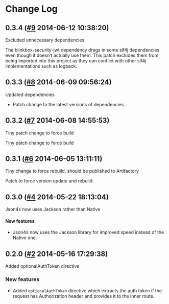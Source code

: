# Change Log

## 0.3.4 ([#9](https://git.mobcastdev.com/Platform/common-spray-auth/pull/9) 2014-06-12 10:38:20)

Excluded unnecessary dependencies

The blinkbox-security-jwt dependency drags in some slf4j dependencies
even though it doesn’t actually use them. This patch excludes them from
being imported into this project as they can conflict with other slf4j
implementations such as logback.

## 0.3.3 ([#8](https://git.mobcastdev.com/Platform/common-spray-auth/pull/8) 2014-06-09 09:56:24)

Updated dependencies

- Patch change to the latest versions of dependencies

## 0.3.2 ([#7](https://git.mobcastdev.com/Platform/common-spray-auth/pull/7) 2014-06-08 14:55:53)

Tiny patch change to force build

Tiny patch change to force build

## 0.3.1 ([#6](https://git.mobcastdev.com/Platform/common-spray-auth/pull/6) 2014-06-05 13:11:11)

Tiny change to force rebuild, should be published to Artifactory

Patch to force version update and rebuild.

## 0.3.0 ([#4](https://git.mobcastdev.com/Platform/common-spray-auth/pull/4) 2014-05-22 18:13:04)

Json4s now uses Jackson rather than Native

#### New features

- Json4s now uses the Jackson library for improved speed instead of the Native one.

## 0.2.0 ([#2](https://git.mobcastdev.com/Platform/common-spray-auth/pull/2) 2014-05-16 17:29:38)

Added optionalAuthToken directive

### New features

- Added ```optionalAuthToken``` directive which extracts the auth token if the request has Authorization header and provides it to the inner route.

